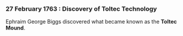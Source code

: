 ### 27 February 1763 : Discovery of Toltec Technology

Ephraim George Biggs discovered what became known as the **Toltec Mound**.
